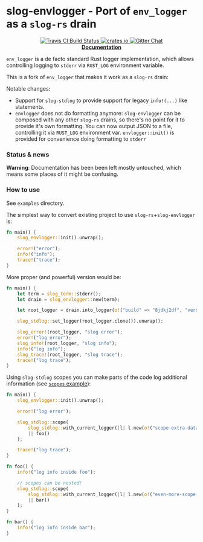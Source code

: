 # slog-envlogger - Port of `env_logger` as a `slog-rs` drain

<p align="center">
  <a href="https://travis-ci.org/dpc/slog-envlogger">
      <img src="https://img.shields.io/travis/dpc/slog-envlogger/master.svg?style=flat-square" alt="Travis CI Build Status">
  </a>
  <a href="https://crates.io/crates/slog-envlogger">
      <img src="http://meritbadge.herokuapp.com/slog?style=flat-square" alt="crates.io">
  </a>
  <a href="https://gitter.im/dpc/slog-rs">
      <img src="https://img.shields.io/badge/GITTER-join%20chat-green.svg?style=flat-square" alt="Gitter Chat">
  </a>
  <br>
  <strong><a href="//dpc.github.io/slog-envlogger/">Documentation</a></strong>
</p>


`env_logger` is a de facto standard Rust logger implementation, which allows
controlling logging to `stderr` via `RUST_LOG` environment variable.

This is a fork of `env_logger` that makes it work as a `slog-rs` drain:

Notable changes:

* Support for `slog-stdlog` to provide support for legacy `info!(...)` like
  statements.
* `envlogger` does not do formatting anymore: `slog-envlogger` can be composed
  with any other `slog-rs` drains, so there's no point for it to provide it's
  own formatting. You can now output JSON to a file, controlling it via
  `RUST_LOG` environment var. `envlogger::init()` is provided for convenience
  doing formatting to `stderr`

### Status & news

**Warning**: Documentation has been been left mostly untouched, which means some
places of it might be confusing.

### How to use

See `examples` directory.

The simplest way to convert existing project to use `slog-rs`+`slog-envlogger` is:

```rust
fn main() {
    slog_envlogger::init().unwrap();

    error!("error");
    info!("info");
    trace!("trace");
}
```

More proper (and powerful) version would be:

```rust
fn main() {
    let term = slog_term::stderr();
    let drain = slog_envlogger::new(term);

    let root_logger = drain.into_logger(o!("build" => "8jdkj2df", "version" => "0.1.5"));

    slog_stdlog::set_logger(root_logger.clone()).unwrap();

    slog_error!(root_logger, "slog error");
    error!("log error");
    slog_info!(root_logger, "slog info");
    info!("log info");
    slog_trace!(root_logger, "slog trace");
    trace!("log trace");
}
```

Using `slog-stdlog` scopes you can make parts of the code log additional information (see [`scopes` example][scopes]):

[scopes]: https://github.com/dpc/slog-envlogger/blob/master/examples/scopes.rs

```rust
fn main() {
    slog_envlogger::init().unwrap();

    error!("log error");

    slog_stdlog::scope(
        slog_stdlog::with_current_logger(|l| l.new(o!("scope-extra-data" => "data"))),
        || foo()
    );

    trace!("log trace");
}

fn foo() {
    info!("log info inside foo");

    // scopes can be nested!
    slog_stdlog::scope(
        slog_stdlog::with_current_logger(|l| l.new(o!("even-more-scope-extra-data" => "data2"))),
        || bar()
    );
}

fn bar() {
    info!("log info inside bar");
}
```
